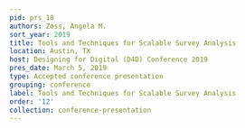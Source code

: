 ```yaml
---
pid: prs_18
authors: Zoss, Angela M.
sort_year: 2019
title: Tools and Techniques for Scalable Survey Analysis
location: Austin, TX
host: Designing for Digital (D4D) Conference 2019
pres_date: March 5, 2019
type: Accepted conference presentation
grouping: conference
label: Tools and Techniques for Scalable Survey Analysis
order: '12'
collection: conference-presentation
---
```

